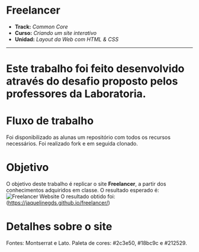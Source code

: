 # Freelancer

* **Track:** _Common Core_
* **Curso:** _Criando um site interativo_
* **Unidad:** _Layout da Web com HTML & CSS_

***
# Este trabalho foi feito desenvolvido através do desafio proposto pelos professores da Laboratoria.

# Fluxo de trabalho
Foi disponibilizado as alunas um repositório com todos os recursos necessários. Foi realizado fork e em seguida clonado. 

# Objetivo
O objetivo deste trabalho é replicar o site  **Freelancer**, a partir dos conhecimentos adquiridos em classe. O resultado esperado é:
![Freelancer Website](docs/fullpage.png)
O resultado obtido foi:
(https://jaquelinegds.github.io/freelancer/)

# Detalhes sobre o site

Fontes: Montserrat e Lato.
Paleta de cores: #2c3e50, #18bc9c e #212529.
